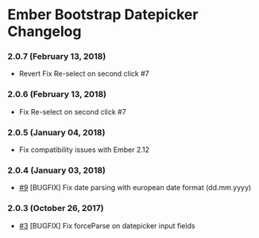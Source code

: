 # Ember Bootstrap Datepicker Changelog

### 2.0.7 (February 13, 2018)

- Revert Fix Re-select on second click #7

### 2.0.6 (February 13, 2018)

- Fix Re-select on second click #7

### 2.0.5 (January 04, 2018)

- Fix compatibility issues with Ember 2.12

### 2.0.4 (January 03, 2018)

- [#9](https://github.com/topaxi/ember-bootstrap-datepicker/pull/9) [BUGFIX] Fix date parsing with european date format (dd.mm.yyyy)

### 2.0.3 (October 26, 2017)

- [#3](https://github.com/topaxi/ember-bootstrap-datepicker/issues/3) [BUGFIX] Fix forceParse on datepicker input fields
